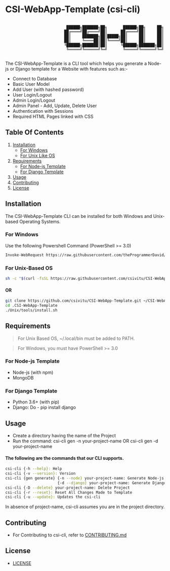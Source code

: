 # CSI-WebApp-Template (csi-cli)  

```

                           ██████╗███████╗██╗       ██████╗██╗     ██╗
                          ██╔════╝██╔════╝██║      ██╔════╝██║     ██║
                          ██║     ███████╗██║█████╗██║     ██║     ██║
                          ██║     ╚════██║██║╚════╝██║     ██║     ██║
                          ╚██████╗███████║██║      ╚██████╗███████╗██║
                           ╚═════╝╚══════╝╚═╝       ╚═════╝╚══════╝╚═╝
                                            
```  


The CSI-WebApp-Template is a CLI tool which helps you generate a Node-js or Django template for a Website with features such as:-

   - Connect to Database
   - Basic User Model
   - Add User (with hashed password)
   - User Login/Logout
   - Admin Login/Logout
   - Admin Panel - Add, Update, Delete User
   - Authentication with Sessions
   - Required HTML Pages linked with CSS

## Table Of Contents
   1. [Installation](#installation)
       * [For Windows](#for-windows)
       * [For Unix Like OS](#for-unix-based-os)
   2. [Requirements](#requirements)
       * [For Node-js Template](#for-node-js-template)
       * [For Django Template](#for-django-template)
   3. [Usage](#usage)
   4. [Contributing](#contributing)
   5. [License](#license)

## Installation

The CSI-WebApp-Template CLI can be installed for both Windows and Unix-based Operating Systems.

### For Windows

Use the following Powershell Command (PowerShell >= 3.0)
```bash
Invoke-WebRequest https://raw.githubusercontent.com/theProgrammerDavid/CSI-WebApp-Template/master/Windows/tools/install.bat -OutFile csi-cli.bat
```

### For Unix-Based OS

```bash
sh -c "$(curl -fsSL https://raw.githubusercontent.com/csivitu/CSI-WebApp-Template/master/Unix/tools/install.sh)"
```
#### OR
```bash
git clone https://github.com/csivitu/CSI-WebApp-Template.git ~/CSI-WebApp-Template
cd .CSI-WebApp-Template
./Unix/tools/install.sh
```

## Requirements

> For Unix Based OS, ~/.local/bin must be added to PATH.

> For Windows, you must have PowerShell >= 3.0

### For Node-js Template

   - Node-js (with npm)
   - MongoDB


### For Django Template

   - Python 3.6+ (with pip)
   - Django: Do - pip install django


## Usage

   - Create a directory having the name of the Project
   - Run the command: csi-cli gen -n your-project-name OR csi-cli gen -d your-project-name

#### The following are the commands that our CLI supports.
```bash
csi-cli {-h --help}: Help
csi-cli {-v --version}: Version
csi-cli {gen generate} {-n --node} your-project-name: Generate Node-js Template
                       {-d --django} your-project-name: Generate Django Template
csi-cli {-D --delete} your-project-name: Delete Project
csi-cli {-r --reset}: Reset All Changes Made to Template
csi-cli {-u --update}: Updates the csi-cli
```
In absence of project-name, csi-cli assumes you are in the project directory.


## Contributing

   - For Contributing to csi-cli, refer to [CONTRIBUTING.md](https://github.com/csivitu/CSI-WebApp-Template/blob/master/CONTRIBUTING.md)

## License

   - [LICENSE](https://github.com/csivitu/CSI-WebApp-Template/blob/master/LICENSE)
